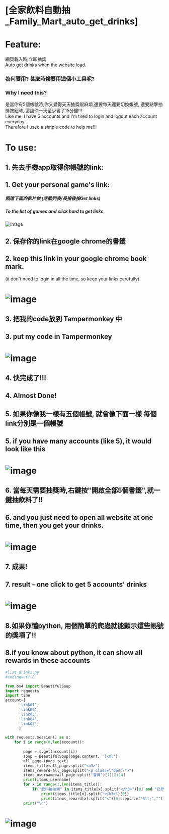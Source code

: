 # [全家飲料自動抽_Family_Mart_auto_get_drinks]

# Feature: 
 網頁載入時,立即抽獎<br>
 Auto get drinks when the website load.

### 為何要用? 甚麼時候要用這個小工具呢?
### Why I need this?

是當你有5個帳號時,你又覺得天天抽獎很麻煩,還要每天還要切換帳號, 還要點擊抽獎按鈕時, 這讓你一天至少省了15分鐘!!!<br>
 Like me, I have 5 accounts and I'm tired to login and logout each account everyday.<br>Therefore I used a simple code to help me!!!


# To use:
## 1. 先去手機app取得你帳號的link:
## 1. Get your personal game's link:

##### 照這下面的影片做 (活動列表/長按後按Get links)
##### To the list of games and click hard to get links

![image](https://github.com/tomlinn/Family_Mart_auto_get_drinks/blob/master/to_get_link.gif?raw=true)
## 2. 保存你的link在google chrome的書籤
## 2. keep this link in your google chrome book mark.
(it don't need to login in all the time, so keep your links carefully)
# ![image](https://github.com/tomlinn/Family_Mart_auto_get_drinks/blob/master/turtorial-2.PNG?raw=true)

## 3. 把我的code放到 Tampermonkey 中
## 3. put my code in Tampermonkey
# ![image](https://github.com/tomlinn/Family_Mart_auto_get_drinks/blob/master/turtorial-1.PNG?raw=true)

## 4. 快完成了!!!
## 4. Almost Done!

## 5. 如果你像我一樣有五個帳號, 就會像下面一樣 每個link分別是一個帳號
## 5. if you have many accounts (like 5), it would look like this
# ![image](https://github.com/tomlinn/Family_Mart_auto_get_drinks/blob/master/turtorial-2.PNG?raw=true)

## 6. 當每天需要抽獎時,右鍵按"開啟全部5個書籤",就一鍵抽飲料了!!
## 6. and you just need to open all website at one time, then you get your drinks.
# ![image](https://github.com/tomlinn/Family_Mart_auto_get_drinks/blob/master/turtorial-3.PNG?raw=true)

## 7. 成果!
## 7. result - one click to get 5 accounts' drinks 
# ![image](https://github.com/tomlinn/Family_Mart_auto_get_drinks/blob/master/turtorial-4.gif?raw=true)


## 8.如果你懂python, 用個簡單的爬蟲就能顯示這些帳號的獎項了!!
## 8.if you know about python, it can show all rewards in these accounts
```python
#list_drinks.py
#coding=utf-8

from bs4 import BeautifulSoup
import requests
import time
account=[
      'link01',
      'link02',
      'link03',
      'link04',
      'link05',
      ]

with requests.Session() as s:
	for i in range(0,len(account)):
		
		page = s.get(account[i])
		soup = BeautifulSoup(page.content, 'lxml')
		all_page=(page.text)
		items_title=all_page.split("<h3>")
		items_reward=all_page.split("<p class=\"desc\">")
		items_username=all_page.split("會員")[1][2:14]
		print(items_username)
		for x in range(1,len(items_title)):
			if("飲料抽抽樂" in items_title[x].split("</h3>")[0] and "已參加" not in items_reward[x].split("<")[0].replace("&lt;","\n")):
				print(items_title[x].split("</h3>")[0])
				print(items_reward[x].split("<")[0].replace("&lt;",""))
		print("\n")
```
# ![image](https://github.com/tomlinn/Family_Mart_auto_get_drinks/blob/master/result_list.png?raw=true)
